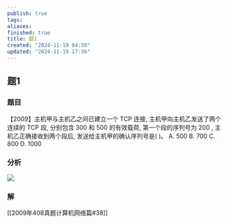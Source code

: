 ```yaml
---
publish: true
tags: 
aliases: 
finished: true
title: 题1
created: "2024-11-19 04:58"
updated: "2024-11-19 17:36"
---
```

## 题1
### 题目
【2009】主机甲与主机乙之间已建立一个 TCP 连接, 主机甲向主机乙发送了两个连续的 TCP 段, 分别包含 300 和 500 的有效载荷, 第一个段的序列号为 200 , 主机乙正确接收到两个段后, 发送给主机甲的确认序列号是( )。 
A. 500 
B. 700 
C. 800 
D. 1000
### 分析
![](https://img.hwenyi.tech/202411200137135.webp)
### 解
[[2009年408真题计算机网络篇#38]]